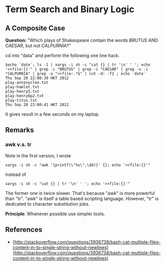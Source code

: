 # Term Search and Binary Logic

## A Composite Case

**Question:** 
"Which plays of Shakespeare contain the words *BRUTUS* AND *CAESAR*, but not *CALPURNIA*?"

cd into "data" and perform the following one line hack. 
```
$echo `date`; ls -1 | xargs -i sh -c "cat {} | tr '\n' ' '; echo '>>file:{}'" | grep -i "BRUTUS" | grep -i "CAESAR" | grep -v -i "CALPURNIA" | grep -o ">>file:.*$" | cut -d: -f2 ; echo `date`
Thu Sep 20 22:00:39 HKT 2012
play-antonycleo.txt
play-hamlet.txt
play-henry5.txt
play-henry6p2.txt
play-titus.txt
Thu Sep 20 22:00:41 HKT 2012
```

It gives result in a few seconds on my laptop. 

## Remarks

### awk v.s. tr

Note in the first version, 
I wrote 

```
xargs -i sh -c "awk '{printf(\"%s\",\$0)}' {}; echo '>>file:{}'"
```

instead of 

```
xargs -i sh -c "cat {} | tr '\n' ' '; echo '>>file:{}'" 
```

The former one is twice slower. 
That's because "awk" is more powerful than "tr". 
"awk" is itself a table based scripting language. 
However, "tr" is dedicated to character substitution jobs. 

**Principle**:
Whenever possible use simpler tools. 

## References

   * [http://stackoverflow.com/questions/3936738/bash-cat-multiple-files-content-in-to-single-string-without-newlines](http://stackoverflow.com/questions/3936738/bash-cat-multiple-files-content-in-to-single-string-without-newlines)
